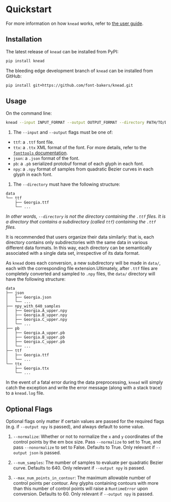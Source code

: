 # Quickstart

For more information on how `knead` works, refer to [the user
guide](https://font-bakers.github.io/knead/user-guide/).

## Installation

The latest release of `knead` can be installed from PyPI:

```bash
pip install knead
```

The bleeding edge development branch of `knead` can be installed from GitHub:

```bash
pip install git+https://github.com/font-bakers/knead.git
```

## Usage

On the command line:

```bash
knead --input INPUT_FORMAT --output OUTPUT_FORMAT --directory PATH/TO/DATA/
```

1. The `--input` and `--output` flags must be one of:
  * `ttf`: a `.ttf` font file.
  * `ttx`: a `.ttx` XML format of the font. For more details, refer to
    the [`fonttools`
    documentation](https://github.com/fonttools/fonttools#ttx--from-opentype-and-truetype-to-xml-and-back).
  * `json`: a `.json` format of the font.
  * `pb`: a `.pb` serialized protobuf format of each glyph in each font.
  * `npy`: a `.npy` format of samples from quadratic Bezier curves in each
    glyph in each font.

1. The `--directory` must have the following structure:

```
data
└── ttf
    ├── Georgia.ttf
    └── ...
```

_In other words, `--directory` is not the directory containing the `.ttf` files.
It is a directory that contains a subdirectory (called `ttf`) containing the
`.ttf` files._

It is recommended that users organize their data similarly: that is, each
directory contains only subdirectories with the same data in various different
data formats. In this way, each directory can be semantically associated with a
single data set, irrespective of its data format.

As `knead` does each conversion, a new subdirectory will be made in `data/`,
each with the corresponding file extension.Ultimately, after `.ttf` files are
completely converted and sampled to `.npy` files, the `data/` directory will
have the following structure:

```
data
├── json
│   ├── Georgia.json
│   └── ...
├── npy_with_640_samples
│   ├── Georgia.A_upper.npy
│   ├── Georgia.B_upper.npy
│   ├── Georgia.C_upper.npy
│   └── ...
├── pb
│   ├── Georgia.A_upper.pb
│   ├── Georgia.B_upper.pb
│   ├── Georgia.C_upper.pb
│   └── ...
├── ttf
│   ├── Georgia.ttf
│   └── ...
└── ttx
    ├── Georgia.ttx
    └── ...
```

In the event of a fatal error during the data preprocessing, `knead` will simply
catch the exception and write the error message (along with a stack trace) to a
`knead.log` file.

## Optional Flags

Optional flags only matter if certain values are passed for the required flags
(e.g.  if `--output npy` is passed), and always default to some value.

1. `--normalize`: Whether or not to normalize the `x` and `y` coordinates of the
   control points by the em box size. Pass `--normalize` to set to True, and
   pass `--nonormalize` to set to False. Defaults to True. Only relevant if
   `--output json` is passed.

1. `--num_samples`: The number of samples to evaluate per quadratic Bezier
   curve. Defaults to 640. Only relevant if `--output npy` is passed.

1. `--max_num_points_in_contour`: The maximum allowable number of control points
   per contour. Any glyphs containing contours with more than this number of
   control points will raise a `RuntimeError` upon conversion. Defaults to 60.
   Only relevant if `--output npy` is passed.
